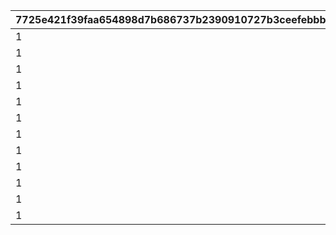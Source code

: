 |7725e421f39faa654898d7b686737b2390910727b3ceefebbb39b6d2eceaed3c|a22dc417ee5fc2a51763996687e32e3fdfdb7051e42d2ccad55e0e84466df882|d9a9786cb500894897cb3b8b6958914fde3de7b5983993d218222da80f5b3bcf|b96baed50211ce5a80af3139ff6842a990b55ea76179476ce275a160911085ac|
| --- | --- | --- | --- |
|1|0|1|1|
|1|175|1|2|
|1|420|1|3|
|1|700|1|4|
|1|1400|3|5|
|1|2100|3|6|
|1|2800|3|7|
|1|4200|3|8|
|1|6300|6|9|
|1|9100|6|10|
|1|12600|6|11|
|1|16800|6|12|